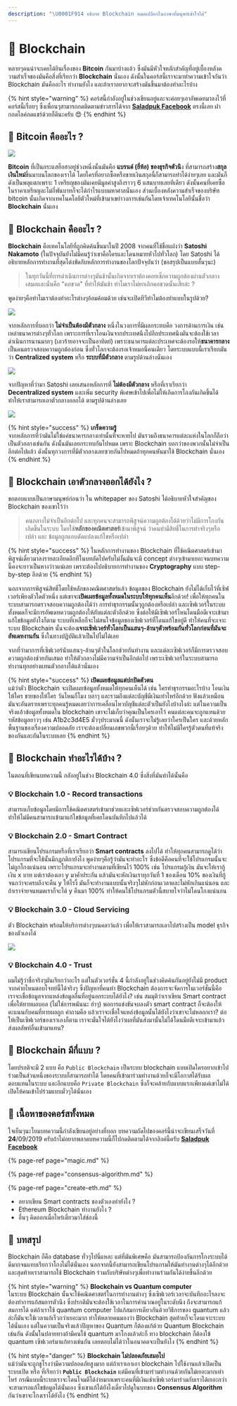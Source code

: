 ```yaml
---
description: "\U0001F914 อธิบาย Blockchain หมดเปลือกในภาษาที่มนุษย์เข้าใจได้"
---
```


# 👶 Blockchain

หลายๆคนน่าจะเคยได้ยินเรื่องของ **Bitcoin** กันมาบ้างแล้ว ซึ่งมันมีหัวใจหลักสำคัญที่อยู่เบื้องหลังความสำเร็จของมันคือสิ่งที่เรียกว่า **Blockchain** นั่นเอง ดังนั้นในคอร์สนี้เราจะมาทำความเข้าใจกันว่า Blockchain มันคืออะไร ทำงานยังไง และถ้าเราอยากจะสร้างมันขึ้นมาต้องทำอะไรบ้าง

{% hint style="warning" %}
คอร์สนี้กำลังอยู่ในช่วงเขียนอยู่และจะค่อยๆเอาอัพเดทมาลงไว้ที่คอร์สนี้เรื่อยๆ ซึ่งเพื่อนๆสามารถกดติดตามข่าวสารได้จาก [**Saladpuk Facebook**](https://facebook.com/mr.saladpuk) ตรงนี้เลย ฝากกดไลค์กดแชร์ด้วยก็ดีนะครับ 😍 
{% endhint %}

## 🤔 Bitcoin คืออะไร ?

![](../../.gitbook/assets/image%20%28392%29.png)

**Bitcoin** ที่เป็นกระแสฮือฮาอยู่ช่วงหนึ่งนั้นมันคือ **แบรนด์ \(ยี่ห้อ\) ของธุรกิจตัวนึ**ง ที่สามารถสร้าง**สกุลเงินใหม่**ขึ้นมาบนโลกของเราได้ โดยใครที่อยากซื้อหรือขายเงินสกุลนี้ก็สามารถทำได้ง่ายๆเลย และมันก็ดังเป็นพลุแตกเพราะ 1 เหรียญของมันเคยมีมูลค่าสูงถึงราวๆ 6 แสนบาทเลยทีเดียว ดังนั้นคนที่เคยซื้อในราคาเหรียญละไม่กี่พันบาทก็จะได้กำไรแบบมหาศาลนั่นเอง ส่วนเบื้องหลังความสำเร็จของบริษัท bitcoin นั้นเกิดจากเทคโนคโลยีตัวใหม่ที่เข้ามาเขย่าวงการเช่นกันโดยเจ้าเทคโนโลยีนั้นชื่อว่า **Blockchain** นั่นเอง

## 🤔 Blockchain คืออะไร ?

**Blockchain** คือเทคโนโลยีที่ถูกคิดค้นขึ้นมาในปี 2008 จากคนที่ใช้ชื่อแฝงว่า **Satoshi Nakamoto** \(ในปัจจุบันยังไม่มีคนรู้ว่าเขาคือใครและโดนหมายหัวไปทั่วโลก\) โดย Satoshi ได้อธิบายหลักการทำงานที่สุดโต่งขัดกับหลักการทำงานของโลกปัจจุบันว่า \(ขอสรุปเป็นแบบสั้นๆนะ\)

> ในทุกวันนี้ที่การดำเนินการต่างๆมันช้านั้นเกิดจากเราต้องคอยเช็กความถูกต้องผ่านตัวกลางเสมอและนั่นคือ "คอขวด" ที่ทำให้มันช้า ทำไมเราไม่ยกเลิกคอขวดนั้นเสียล่ะ ?

พูดง่ายๆคือทำไมเราต้องทำอะไรต่างๆอ้อมค้อมด้วย เช่นจะเปิดทีวีทำไมต้องทำแบบในรูปด้วย?

![](../../.gitbook/assets/image%20%28368%29.png)

จากหลักการที่บอกว่า **ไม่จำเป็นต้องมีตัวกลาง** หนึ่งในวงการที่มีผลกระทบคือ วงการด้านการเงิน เช่นเหล่าธนาคารต่างๆทั่วโลก เพราะการที่เราโอนเงินจากประเทศนึงไปอีกประเทศนึงมันจะต้องใช้เวลาดำเนินการนานมากๆ \(เลวร้ายอาจจะเป็นอาทิตย์\) เพราะธนาคารแต่ละประเทศจะต้องรอให้**ธนาคารกลาง**เป็นคนตรวจสอบความถูกต้องก่อน ซึ่งทั่วโลกจะต้องรอเจ้าหมอนี่คนเดียว โดยระบบแบบนี้เราเรียกมันว่า **Centralized system** หรือ **ระบบที่มีตัวกลาง** ตามรูปด้านล่างนั่นเอง

![](../../.gitbook/assets/image%20%2892%29.png)

จากปัญหาที่ว่ามา Satoshi เลยเสนอหลักการที่ **ไม่ต้องมีตัวกลาง** หรือที่เราเรียกว่า **Decentralized system** และเพิ่ม security พิเศษเข้าไปเพื่อไม่ให้เกิดการโกงกันเกิดขึ้นได้ทำให้เราสามารถเอาตัวกลางออกได้ ตามรูปด้านล่างเลย

![](../../.gitbook/assets/image%20%28211%29.png)

{% hint style="success" %}
**เกร็ดความรู้**  
จากหลักการที่ว่ามันไม่ใช่แค่ธนาคารกลางเท่านั้นที่จะหายไป มันรวมถึงธนาคารแต่ละแห่งในโลกก็ถือว่าเป็นตัวกลางเช่นกัน ดังนั้นมันเลยกระทบกันไปหมด เพราะ Blockchain บอกว่าของพวกนั้นไม่จำเป็นอีกต่อไปแล้ว ดังนั้นทุกวงการที่มีตัวกลางเลยซวยกันไปหมดถ้าทุกคนหันมาใช้ Blockchain นั่นเอง
{% endhint %}

## 🤔 Blockchain เอาตัวกลางออกได้ยังไง ?

ขอตอบแบบเป็นภาษามนุษย์ก่อนว่า ใน whitepaper ของ Satoshi ได้อธิบายหัวใจสำคัญของ Blockchain ของเขาไว้ว่า 

> คนกลางไม่จำเป็นอีกต่อไป และทุกคนจะสามารถพิสูจน์ความถูกต้องได้ด้วยว่าไม่มีการโกงกันเกิดขึ้นในระบบ โดยใช้**หลักของคณิตศาสตร์**เข้ามาพิสูจน์ ว่าคนทำมีสิทธิ์ในการทำจริงๆหรือเปล่า และ ข้อมูลถูกแอบดัดแปลงแก้ไขหรือเปล่า

{% hint style="success" %}
ในหลักการทำงานของ Blockchain ที่ใช้คณิตศาสตร์เข้ามาพิสูจน์เดี๋ยวมาลงรายละเอียดอีกทีในบทถัดไปครับไม่งั้นมันจะมี concept ต่างๆเข้ามาเยอะจนบทความนี้คงจะยาวเป็นหางว่าวแน่เลย เพราะต้องไปอธิบายการทำงานของ **Cryptography** แบบ step-by-step อีกด้วย
{% endhint %}

นอกจากการพิสูจน์สิทธิ์โดยใช้หลักของคณิตศาสตร์แล้ว ข้อมูลของ Blockchain ยังไม่ได้เก็บไว้ที่เซิฟเวอร์เพียงตัวใดตัวหนึ่ง แต่เขาจะ**เปิดเผยข้อมูลทั้งหมดในระบบให้ทุกคนเห็น**อีกด้วย! เพื่อให้ทุกคนในระบบสามารถตรวจสอบความถูกต้องได้ว่า การทำธุรกรรมนั้นๆถูกต้องหรือเปล่า และเซิฟเวอร์ในระบบทั้งหมดก็จะมีการอัพเดทความถูกต้องให้กับแต่ละตัวอีกด้วย ซึ่งต่อให้มีเซิฟเวอร์ไหนโดนมือดีเจาะเข้ามาแก้ไขข้อมูลยังไงก็ตาม ระบบที่เหลือก็จะไม่สนใจข้อมูลของเซิฟเวอร์ที่โดนแก้ไขอยู่ดี ทำให้คนที่จะเจาะระบบ Blockchain นั้นจะต้อง**เจาะเซิฟเวอร์ทั่วโลกเป็นแสนๆ-ล้านๆตัวพร้อมกันทั่วโลกก่อนที่มันจะอัพเดทงานกัน** ซึ่งในทางปฏิบัติแล้วเป็นไปไม่ได้เลย

จากที่ว่ามาการที่เซิฟเวอร์นับแสนๆ-ล้านๆตัวในโลกช่วยกันทำงาน และแต่ละเซิฟเวอร์ก็มีการตรวจสอบความถูกต้องช่วยกันเสมอ ทำให้ตัวกลางไม่มีความจำเป็นอีกต่อไป เพราะเซิฟเวอร์ในระบบสามารถทำงานทุกอย่างแทนตัวกลางได้แล้วนั่นเอง

{% hint style="success" %}
**เปิดเผยข้อมูลแต่ปกปิดตัวตน**  
แม้ว่าตัว Blockchain จะเปิดเผยข้อมูลทั้งหมดให้ทุกคนเห็นได้ เช่น ใครทำธุรกรรมอะไรบ้าง โอนเงินให้ใคร ขายของให้ใคร วันไหนกี่โมง  บลาๆ และรวมถึงแต่ละบัญชีมีเงินเท่าไหร่อีกด้วย ฟังแล้วเหมือนมันจะอันตรายเพราะทุกคนรู้หมดเลยว่าการเคลื่อนไหวบัญชีแต่ละตัวเป็นยังไงบ้างไงล่ะ แต่ในความเป็นจริงแล้วข้อมูลทั้งหมดใน blockchain เขาจะไม่เก็บว่าคุณเป็นใครเอาไว้ คนแต่ละคนจะถูกแทนด้วยรหัสข้อมูลยาวๆ เช่น A1b2c3d4E5 มั่วๆประมาณนี้ ดังนั้นเราจะไม่รู้เลยว่าใครเป็นใคร และด้วยหลักพื้นฐานของเรื่องความปลอดภัย เราจะต้องเปลี่ยนเลขพวกนี้เรื่อยๆด้วย ทำให้ไม่มีใครรู้ตัวตนที่แท้จริงของกันและกันในระบบเลย
{% endhint %}

## 🤔 Blockchain ทำอะไรได้บ้าง ?

ในตอนที่เขียนบทความนี้ กลังอยู่ในช่วง Blockchain 4.0 ซึ่งสิ่งที่มันทำได้นั้นคือ

### 💡 Blockchain 1.0 - Record transactions

สามารถเก็บข้อมูลโดยมีการใช้คณิตศาสตร์เข้ามาช่วยและเซิฟเวอร์ช่วยกันตรวจสอบความถูกต้องได้ ทำให้ไม่มีคนสามารถเข้ามาแก้ไขข้อมูลที่เคยโดนบันทึกไปแล้วได้

### 💡 Blockchain 2.0 - Smart Contract

สามารถเขียนโปรแกรมหรือที่เราเรียกว่า **Smart contracts** ลงไปได้ ทำให้ทุกคนสามารถดูได้ว่าโปรแกรมที่จะใช้นั้นมีกฏกติกายังไง พูดง่ายๆคือรู้ว่ามันจะทำอะไร ซึ่งข้อดีคือคนที่จะใช้โปรแกรมนั้นจะไม่ถูกโกงแน่นอน เพราะโปรแกรมจะทำงานตามที่เขียนไว้ 100% เช่น โปรแกรมกู้เงิน มันจะให้เรากู้เงิน x บาท แต่เราต้องเอา y มาค้ำประกัน แล้วมันจะหักเงินเราทุกวันที่ 1 ของเดือน 10% ของเงินที่กู้จนกว่าจะครบถึงจะคืน y ให้ไรงี้ มันก็จะทำงานแบบนั้นจริงๆไม่หักก่อนเวลาและไม่หักเกินแน่นอน และถ้าเราจ่ายจนหมดเราก็จะได้ y คืนมา 100% ทำให้คนใช้โปรแกรมตัวนี้สบายใจว่าไม่โดนโกงแน่นอน

### 💡 Blockchain 3.0 - Cloud Servicing

ตัว Blockchain พร้อมให้บริการต่างๆบนคลาว์แล้ว เพื่อให้เราสามารถเอาไปสร้างเป็น model ธุรกิจของตัวเองได้

![](../../.gitbook/assets/image%20%2886%29.png)

### 💡 Blockchain 4.0 - Trust

ผมไม่รู้ว่าชื่อจริงๆมันเรียกว่าอะไร แต่ในตัวเวอร์ชั่น 4 นี้กำลังอยู่ในช่วงคิดค้นกันอยู่ยังไม่มี product จากค่ายไหนตอบโจทย์นี้ได้จริงๆ ซึ่งปัญหาที่คนทำ Blockchain ต้องการจะจัดการในเวอร์ชั่นนี้คือ เราจะเชื่อข้อมูลจากแหล่งข้อมูลอื่นที่อยู่นอกระบบได้ยังไง? เช่น สมมุติว่าเราเขียน Smart contract เพื่อให้ทายผลบอล \(ไม่ใช่การพนันนะ ฮ่าๆ\) พอการแข่งขันจบลงตัว smart contract ก็จะต้องให้คะแนนกับคนที่ทายผลถูก คำถามคือ แล้วเราจะเชื่อใจแหล่งข้อมูลนั้นได้ยังไงว่าเขาจะไม่หลอกเรา? ต่อให้เป็นเซิฟเวอร์ของเราเองก็ตาม เราจะมั่นใจได้ยังไงว่าผลที่มันส่งมานั้นไม่ได้โดนมือดีเจาะเข้ามาแล้วส่งผลลัพท์อื่นเข้ามาแทน?

## 🤔 Blockchain มีกี่แบบ ?

โดยปรกติจะมี 2 แบบ คือ `Public Blockchain` เป็นระบบ blockchain แบบเปิดใครอยากเข้าไปร่วมเป็นส่วนหนึ่งของระบบก็สามารถทำได้ โดยคนที่เข้ามาร่วมทำงานด้วยก็จะมีโอกาสได้รับผลตอบแทนในระบบ และอีกแบบคือ `Private Blockchain` ซึ่งก็จะคล้ายกับแบบแรกเพียงแค่เขาไม่ได้เปิดให้คนเข้าไปร่วมแบบมั่วๆได้นั่นเอง

## 🧭 เนื้อหาของคอร์สทั้งหมด

ใจเย็นๆนะโยมบทความนี้กำลังเขียนอยู่อย่างที่บอก บทความถัดไปของคอร์นี้น่าจะเขียนเสร็จวันที่ **24**/09/2019 ครับถ้าไม่อยากพลาดบทความนี้ก็ไปกดติดตามได้จากลิงค์นี้ครับ [**Saladpuk Facebook**](https://facebook.com/mr.saladpuk)

{% page-ref page="magic.md" %}

{% page-ref page="consensus-algorithm.md" %}

{% page-ref page="create-eth.md" %}

* อยากเขียน Smart contracts ของตัวเองทำยังไง ?
* Ethereum Blockchain ทำงานยังไง ?
* อื่นๆ คิดออกเมื่อไหร่เดี๋ยวมาใส่ช่องนี้

## 🎯 บทสรุป

Blockchain ก็คือ database ทั่วๆไปนี่แหละ แต่ที่มันพิเศษคือ มันสามารถป้องกันการโกงระบบได้ดีมากจนแทบเรียกว่าโกงไม่ได้นั่นเอง นอกจากนี้ยังสามารถเขียนโปรแกรมให้มันทำงานต่างๆได้อีกด้วย และสุดท้ายเราสามารถใช้ Blockchain ร่วมกับบริษัทต่างๆเพื่อทำงานร่วมกันได้ง่ายขึ้นอีกด้วย

{% hint style="warning" %}
**Blockchain vs Quantum computer**  
ในระบบ Blockchain นั้นจะใช้คณิตศาสตร์ในการทำงานต่างๆ ซึ่งเซิฟเวอร์เวลาจะบันทึกอะไรลงจะต้องทำการแก้สมการตัวนึง ซึ่งปรกติมันจะต้องใช้เวลาในการคำนวณอยู่ในระดับนึง ถึงจะสามารถแก้สมการได้ แต่ถ้าเราใช้ quantum computer ไปแก้สมการเดียวกันด้วยวิธีการของ quantum แล้วล่ะก็มันจะใช้เวลาแก้เร็วกว่าเยอะมาก ทำให้หลายคนมองว่า Blockchain สุดท้ายก็จะโดนเจาะระบบได้นั่นเอง แต่ในความเป็นจริงแล้วปัญหาของ Quantum ก็ต้องแก้ด้วย Quantum Blockchain เช่นกัน ดังนั้นในปลายทางถ้ามีคนใช้ quantum มาโกงแล้วล่ะก็ ทาง blockchain ก็ต้องใข้ quantum เซิฟเวอร์มาแก้ทางเช่นกัน เลยตอบไม่ได้ว่าในอนาคตจะเป็นยังไง
{% endhint %}

{% hint style="danger" %}
**Blockchain ไม่ปลอดภัยเสมอไป**  
แม้ว่ามันจะถูกชูโรงว่ามีความปลอดภัยสูงมาก แต่ถ้าเราเอาเอา blockchain ไปใช้งานแล้วเปิดเป็นระบบเปิด หรือ ที่เรียกว่า **`Public Blockchain`** แต่มีคนที่เข้ามาร่วมทำงานด้วยกันไม่เยอะมากเท่าไหร่ กรณีแบบนี้ระบบเราจะโดนโจมตีได้ง่ายมากเพราะคนที่มีเงินเช่าเซิฟเวอร์มาร่วมกับเราได้เยอะกว่าจะสามารถแก้ไขข้อมูลได้นั่นเอง ซึ่งเขาแก้ได้ยังไงเดี๋ยวไปดูในบทของ **Consensus Algorithm** กันว่าเขาจะโกงเราได้ยังไง
{% endhint %}

